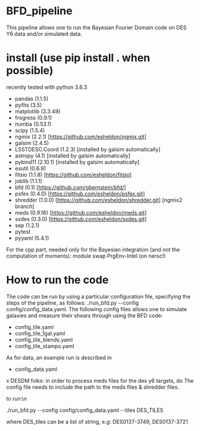 # BFD_pipeline

This pipeline allows one to run the Bayesian Fourier Domain code on DES Y6 data and/or simulated data. 



# install (use pip install . when possible)
recently tested with python 3.6.3
- pandas (1.1.5)
- pyfits (3.5)
- matplotlib (3.3.49)
- frogress (0.9.1)
- numba (0.53.1)
- scipy (1.5.4)
- ngmix (2.2.1) [https://github.com/esheldon/ngmix.git]
- galsim (2.4.5)
- LSSTDESC.Coord (1.2.3) [installed by galsim automatically]
- astropy (4.1) [installed by galsim automatically]
- pybind11 (2.10.1) [installed by galsim automatically]
- esutil (0.6.9)
- fitsio (1.1.8) [https://github.com/esheldon/fitsio] 
- joblib (1.1.1)
- bfd (0.1) [https://github.com/gbernstein/bfd/]
- psfex (0.4.0) [https://github.com/esheldon/psfex.git]
- shredder  (1.0.0) [https://github.com/esheldon/shredder.git] [ngmix2 branch]
- meds (0.9.16) [https://github.com/esheldon/meds.git]
- sxdes (0.3.0) [https://github.com/esheldon/sxdes.git]
- sep (1.2.1)
- pytest
- pyyaml (5.4.1)

For the cpp part, needed only for the Bayesian integration (and not the computation of moments):
module swap PrgEnv-Intel (on nersc!)


# How to run the code
The code can be run by using a particular configuration file, specifying the steps of the pipeline, as follows:
./run_bfd.py --config config/config_data.yaml.
The following config files allows one to simulate galaxies and measure their shears through using the BFD code:

- config_tile.yaml
- config_tile_1gal.yaml
- config_tile_blends.yaml
- config_tile_stamps.yaml

As for data, an example run is described in 

- config_data.yaml


 x DESDM folks: in order to process meds files for the des y6 targets, do
The config file needs to include the path to the meds files & shredder files.

to run:\n

./run_bfd.py --config config/config_data.yaml --tiles DES_TILES

where DES_tiles can be a list of string, e.g: DES0137-3749, DES0137-3721

